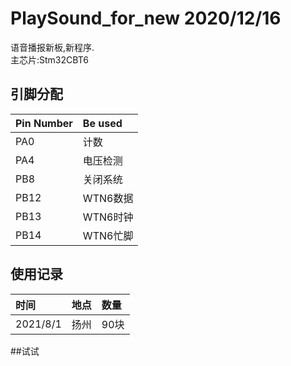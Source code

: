 # PlaySound_for_new 2020/12/16
语音播报新板,新程序.  
主芯片:Stm32CBT6  
## 引脚分配  
|Pin Number   |Be used  |  
|:----------  |:------  |  
|PA0          |计数     |  
|PA4          |电压检测  |  
|PB8          |关闭系统  |  
|PB12         |WTN6数据  |  
|PB13         |WTN6时钟  |  
|PB14         |WTN6忙脚 |  
## 使用记录 
|时间		  |地点|数量| 
|:---------   |:---|:---|
|2021/8/1|扬州| 90块|	
##试试

